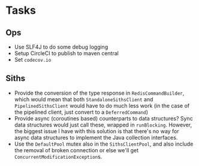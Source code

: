 # Tasks
## Ops
* Use SLF4J to do some debug logging
* Setup CircleCI to publish to maven central 
* Set `codecov.io`

## Siths
* Provide the conversion of the type response in `RedisCommandBuilder`, which would mean that both `StandaloneSithsClient` and `PipelinedSithsClient` would have to do much less work (in the case of the pipelined client, just convert to a `DeferredCommand`)
* Provide async (coroutines based) counterparts to data structures? Sync data structures would just call these, wrapped in `runBlocking`. However, the biggest issue I have with this solution is that there's no way for async data structures to implement the Java collection interfaces.
* Use the `DefaultPool` mutex also in the `SithsClientPool`, and also include the removal of broken connection or else we'll get `ConcurrentModificationException`s.
